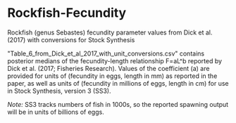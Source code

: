 # Rockfish-Fecundity
Rockfish (genus Sebastes) fecundity parameter values from Dick et al. (2017) with conversions for Stock Synthesis

"Table_6_from_Dick_et_al_2017_with_unit_conversions.csv" contains posterior medians of the fecundity-length relationship
F=aL^b reported by Dick et al. (2017; Fisheries Research). Values of the coefficient (a) are provided for units of
(fecundity in eggs, length in mm) as reported in the paper, as well as units of (fecundity in millions of eggs, length in cm)
for use in Stock Synthesis, version 3 (SS3).

*Note:* SS3 tracks numbers of fish in 1000s, so the reported spawning
output will be in units of billions of eggs.
